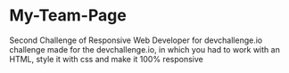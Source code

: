 # My-Team-Page
Second Challenge of Responsive Web Developer for devchallenge.io 
challenge made for the devchallenge.io, in which you had to work with an HTML, style it with css and make it 100% responsive 
